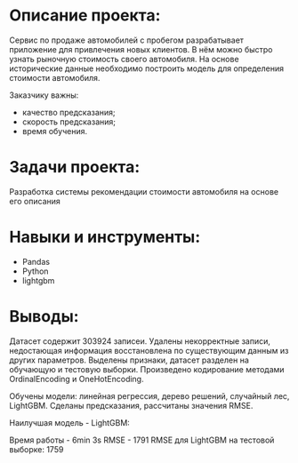 # Описание проекта: #
Сервис по продаже автомобилей с пробегом  разрабатывает приложение для привлечения новых клиентов. В нём можно быстро узнать рыночную стоимость своего автомобиля. На основе исторические данные необходимо построить модель для определения стоимости автомобиля.

Заказчику важны:

* качество предсказания;
* скорость предсказания;
* время обучения.

# Задачи проекта: #
Разработка системы рекомендации стоимости автомобиля на основе его описания

# Навыки и инструменты: #
* Pandas
* Python
* lightgbm

# Выводы: #
Датасет содержит 303924 записеи. Удалены некорректные записи, недостающая информация восстановлена по существующим данным из других параметров. Выделены признаки, датасет разделен на обучающую и тестовую выборки. Произведено кодирование методами OrdinalEncoding и OneHotEncoding.

Обучены модели: линейная регрессия, дерево решений, случайный лес, LightGBM. Сделаны предсказания, рассчитаны значения RMSE.

Наилучшая модель - LightGBM:

Время работы - 6min 3s
RMSE - 1791
RMSE для LightGBM на тестовой выборке: 1759
